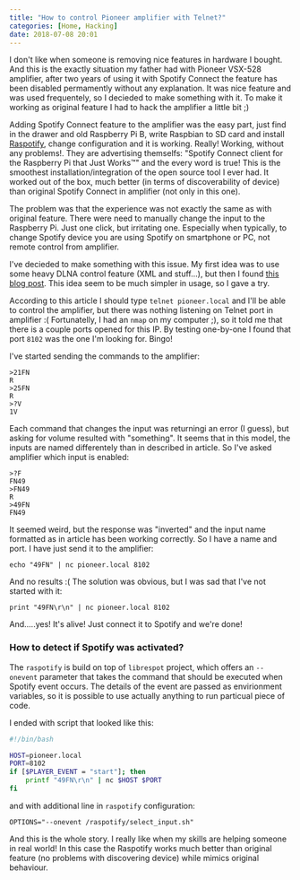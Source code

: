 ```yaml
---
title: "How to control Pioneer amplifier with Telnet?"
categories: [Home, Hacking]
date: 2018-07-08 20:01
---
```


I don't like when someone is removing nice features in hardware I bought. And this is the exactly situation my father had with Pioneer VSX-528 amplifier, after two years of using it with Spotify Connect the feature has been disabled permamently without any explanation. It was nice feature and was used frequentely, so I decieded to make something with it. To make it working as original feature I had to hack the amplifier a little bit ;)

<!--more-->

Adding Spotify Connect feature to the amplifier was the easy part, just find in the drawer and old Raspberry Pi B, write Raspbian to SD card and install [Raspotify](https://github.com/dtcooper/raspotify), change configuration and it is working. Really! Working, without any problems!. They are advertising themselfs: "Spotify Connect client for the Raspberry Pi that Just Works™" and the every word is true! This is the smoothest installation/integration of the open source tool I ever had. It worked out of the box, much better (in terms of discoverability of device) than original Spotify Connect in amplifier (not only in this one).

The problem was that the experience was not exactly the same as with original feature. There were need to manually change the input to the Raspberry Pi. Just one click, but irritating one. Especially when typically, to change Spotify device you are using Spotify on smartphone or PC, not remote control from amplifier.

I've decieded to make something with this issue. My first idea was to use some heavy DLNA control feature (XML and stuff...), but then I found [this blog post](https://raymondjulin.com/blog/remote-control-your-pioneer-vsx-receiver-over-telnet). This idea seem to be much simpler in usage, so I gave a try.

According to this article I should type `telnet pioneer.local` and I'll be able to control the amplifier, but there was nothing listening on Telnet port in amplifier :( Fortunatelly, I had an `nmap` on my computer ;), so it told me that there is a couple ports opened for this IP. By testing one-by-one I found that port `8102` was the one I'm looking for. Bingo!

I've started sending the commands to the amplifier:

```
>21FN
R
>25FN
R
>?V
1V
```

Each command that changes the input was returningi an error (I guess), but asking for volume resulted with "something". It seems that in this model, the inputs are named differentely than in described in article. So I've asked amplifier which input is enabled:

```
>?F
FN49
>FN49
R
>49FN
FN49
```
It seemed weird, but the response was "inverted" and the input name formatted as in article has been working correctly.
So I have a name and port. I have just send it to the amplifier:

```
echo "49FN" | nc pioneer.local 8102
```

And no results :( The solution was obvious, but I was sad that I've not started with it:

```
print "49FN\r\n" | nc pioneer.local 8102
```

And.....yes! It's alive! Just connect it to Spotify and we're done!

### How to detect if Spotify was activated?

The `raspotify` is build on top of `librespot` project, which offers an `--onevent` parameter that takes the command that should be executed when Spotify event occurs. The details of the event are passed as envirionment variables, so it is possible to use actually anything to run particual piece of code.

I ended with script that looked like this:

```bash
#!/bin/bash

HOST=pioneer.local
PORT=8102
if [$PLAYER_EVENT = "start"]; then
    printf "49FN\r\n" | nc $HOST $PORT
fi
```

and with additional line in `raspotify` configuration:

```
OPTIONS="--onevent /raspotify/select_input.sh"
```

And this is the whole story. I really like when my skills are helping someone in real world! In this case the Raspotify works much better than original feature (no problems with discovering device) while mimics original behaviour.
